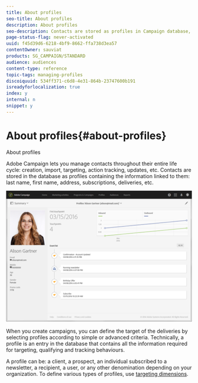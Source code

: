 ```yaml
---
title: About profiles
seo-title: About profiles
description: About profiles
seo-description: Contacts are stored as profiles in Campaign database, and updated through their entire life cycle.
page-status-flag: never-activated
uuid: f45d39d6-6218-4bf9-8662-ffa738d3ea57
contentOwner: sauviat
products: SG_CAMPAIGN/STANDARD
audience: audiences
content-type: reference
topic-tags: managing-profiles
discoiquuid: 534ff371-c6d8-4e31-864b-23747600b191
isreadyforlocalization: true
index: y
internal: n
snippet: y
---
```


# About profiles{#about-profiles}

About profiles

Adobe Campaign lets you manage contacts throughout their entire life cycle: creation, import, targeting, action tracking, updates, etc. Contacts are stored in the database as profiles containing the information linked to them: last name, first name, address, subscriptions, deliveries, etc.

![](assets/marketing_history.png)

When you create campaigns, you can define the target of the deliveries by selecting profiles according to simple or advanced criteria. Technically, a profile is an entry in the database that contains all the information required for targeting, qualifying and tracking behaviours.

A profile can be: a client, a prospect, an individual subscribed to a newsletter, a recipient, a user, or any other denomination depending on your organization. To define various types of profiles, use [targeting dimensions](../../automating/using/query.md#targeting-dimensions-and-resources).

